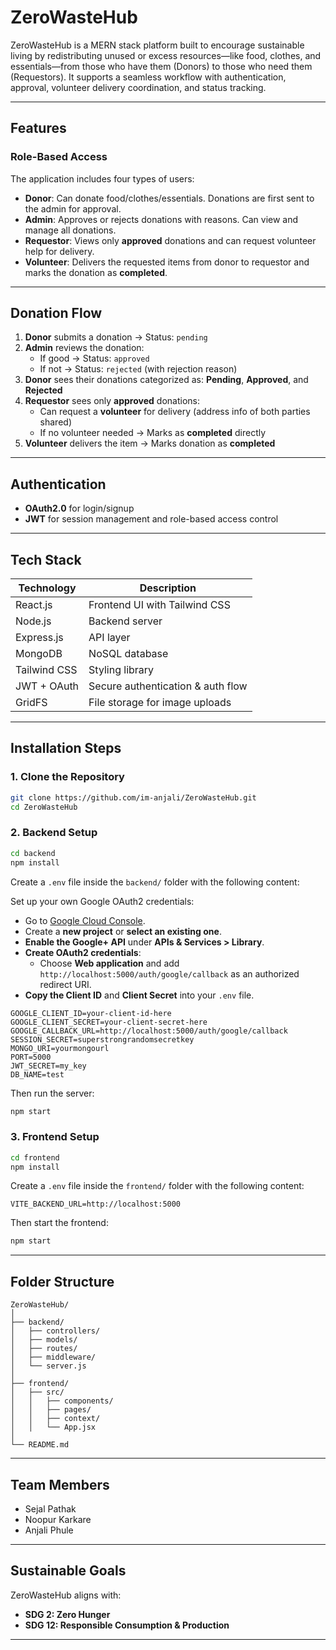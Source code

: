 # ZeroWasteHub

ZeroWasteHub is a MERN stack platform built to encourage sustainable living by redistributing unused or excess resources—like food, clothes, and essentials—from those who have them (Donors) to those who need them (Requestors). It supports a seamless workflow with authentication, approval, volunteer delivery coordination, and status tracking.

---

## Features

### Role-Based Access
The application includes four types of users:

- **Donor**: Can donate food/clothes/essentials. Donations are first sent to the admin for approval.
- **Admin**: Approves or rejects donations with reasons. Can view and manage all donations.
- **Requestor**: Views only **approved** donations and can request volunteer help for delivery.
- **Volunteer**: Delivers the requested items from donor to requestor and marks the donation as **completed**.

---

## Donation Flow

1. **Donor** submits a donation → Status: `pending`
2. **Admin** reviews the donation:
   - If good → Status: `approved`
   - If not → Status: `rejected` (with rejection reason)
3. **Donor** sees their donations categorized as: **Pending**, **Approved**, and **Rejected**
4. **Requestor** sees only **approved** donations:
   - Can request a **volunteer** for delivery (address info of both parties shared)
   - If no volunteer needed → Marks as **completed** directly
5. **Volunteer** delivers the item → Marks donation as **completed**

---

## Authentication

- **OAuth2.0** for login/signup
- **JWT** for session management and role-based access control

---

## Tech Stack

| Technology   | Description                        |
|--------------|------------------------------------|
| React.js     | Frontend UI with Tailwind CSS      |
| Node.js      | Backend server                     |
| Express.js   | API layer                          |
| MongoDB      | NoSQL database                     |
| Tailwind CSS | Styling library                    |
| JWT + OAuth  | Secure authentication & auth flow  |
| GridFS       | File storage for image uploads     |
---

## Installation Steps

### 1. Clone the Repository

```bash
git clone https://github.com/im-anjali/ZeroWasteHub.git
cd ZeroWasteHub
```

### 2. Backend Setup

```bash
cd backend
npm install
```

Create a `.env` file inside the `backend/` folder with the following content:

Set up your own Google OAuth2 credentials:

- Go to [Google Cloud Console](https://console.cloud.google.com/).
- Create a **new project** or **select an existing one**.
- **Enable the Google+ API** under **APIs & Services > Library**.
- **Create OAuth2 credentials**:
  - Choose **Web application** and add `http://localhost:5000/auth/google/callback` as an authorized redirect URI.
- **Copy the Client ID** and **Client Secret** into your `.env` file.

```env
GOOGLE_CLIENT_ID=your-client-id-here
GOOGLE_CLIENT_SECRET=your-client-secret-here
GOOGLE_CALLBACK_URL=http://localhost:5000/auth/google/callback
SESSION_SECRET=superstrongrandomsecretkey
MONGO_URI=yourmongourl
PORT=5000
JWT_SECRET=my_key
DB_NAME=test
```

Then run the server:

```bash
npm start
```

### 3. Frontend Setup

```bash
cd frontend
npm install
```

Create a `.env` file inside the `frontend/` folder with the following content:

```env
VITE_BACKEND_URL=http://localhost:5000
```

Then start the frontend:

```bash
npm start
```

---

## Folder Structure

```
ZeroWasteHub/
│
├── backend/
│   ├── controllers/
│   ├── models/
│   ├── routes/
│   ├── middleware/
│   └── server.js
│
├── frontend/
│   ├── src/
│   │   ├── components/
│   │   ├── pages/
│   │   ├── context/
│   │   └── App.jsx
│
└── README.md
```

---

##  Team Members

- Sejal Pathak
- Noopur Karkare
- Anjali Phule

---

## Sustainable Goals

ZeroWasteHub aligns with:

- **SDG 2: Zero Hunger**
- **SDG 12: Responsible Consumption & Production**

---



